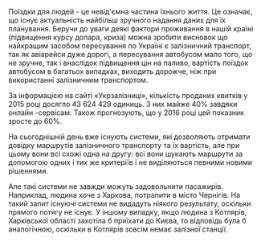 Поїздки для людей - це невід'ємна частина їхнього життя. Це означає, що існує актуальність найбільш зручного надання даних для їх
планування. Беручи до уваги деякі фактори проживання в нашій країні (підвищення курсу долара, криза) можна зробити висновок що найкращим
засобом пересування по Україні є залізничний транспорт, так як авіарейси дуже дорогі, а пересування автобусом мало того, що не зручне,
так і внаслідок підвищення цін на паливо, вартість поїздок автобусом в багатьох випадках, виходить дорожче, ніж при використанні
залізничним транспортом. 

За інформацією на сайті «Укрзалізниці», кількість проданих квитків у 2015 році досягло 43 624 429 одиниць. З них майже 40% завдяки онлайн
-сервісам. Також прогнозують, що у 2016 році цей показник зросте до 60%.

На сьогоднішній день вже існують системи, які дозволяють отримати довідку  маршрутів залізничного транспорту та їх вартість, але при
цьому вони всі схожі одна на другу: всі вони шукають маршрути за допомогою одних і тих же критеріїв і не виділяються певними новими
рішеннями.

Але такі системи не завжди можуть задовольнити пасажирів. Наприклад, людина хоче з Харкова,  потрапити в місто Чернігів.  На такий запит
існуючі системи не видадуть ніякого результату, оскільки прямого потягу не існує. У іншому випадку, якщо людина з Котлярів, Харківської
області захотіла б приїхати до Києва, то відповідь була б аналогічною, оскільки в Котлярів зовсім немає залізної станції. 
